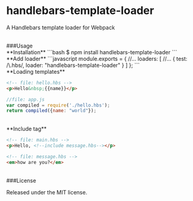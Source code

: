 handlebars-template-loader
==========================

A Handlebars template loader for Webpack

<br/>
###Usage

<br/>
**Installation**
```bash
$ npm install handlebars-template-loader
```

<br/>
**Add loader**
```javascript
module.exports = {
    //...
    loaders: [
        //...
        { test: /\.hbs/, loader: "handlebars-template-loader" }
    ]
};
```

<br/>
**Loading templates**

```html
<!-- file: hello.hbs -->
<p>Hello&nbsp;{{name}}</p>
```

```javascript
//file: app.js
var compiled = require('./hello.hbs');
return compiled({name: "world"});
```

<br/>
**Include tag**


```html
<!-- file: main.hbs -->
<p>Hello, <!--include message.hbs--></p>
```


```html
<!-- file: message.hbs -->
<em>how are you?</em>
```

<br/>
###License

Released under the MIT license.